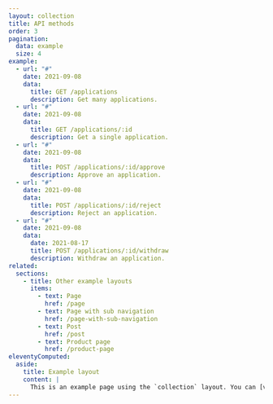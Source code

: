 ```yaml
---
layout: collection
title: API methods
order: 3
pagination:
  data: example
  size: 4
example:
  - url: "#"
    date: 2021-09-08
    data:
      title: GET /applications
      description: Get many applications.
  - url: "#"
    date: 2021-09-08
    data:
      title: GET /applications/:id
      description: Get a single application.
  - url: "#"
    date: 2021-09-08
    data:
      title: POST /applications/:id/approve
      description: Approve an application.
  - url: "#"
    date: 2021-09-08
    data:
      title: POST /applications/:id/reject
      description: Reject an application.
  - url: "#"
    date: 2021-09-08
    data:
      date: 2021-08-17
      title: POST /applications/:id/withdraw
      description: Withdraw an application.
related:
  sections:
    - title: Other example layouts
      items:
        - text: Page
          href: /page
        - text: Page with sub navigation
          href: /page-with-sub-navigation
        - text: Post
          href: /post
        - text: Product page
          href: /product-page
eleventyComputed:
  aside:
    title: Example layout
    content: |
      This is an example page using the `collection` layout. You can [view the source used to create this page on GitHub]({{ viewSource }}).
---
```

